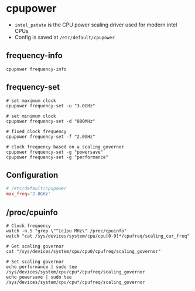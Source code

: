 # cpupower

- `intel_pstate` is the CPU power scaling driver used for modern intel CPUs
- Config is saved at `/etc/default/cpupower`

## frequency-info

```shell
cpupower frequency-info
```

## frequency-set

```shell
# set maximum clock
cpupower frequency-set -u "3.0GHz"

# set minimum clock
cpupower frequency-set -d "800MHz"

# fixed clock frequency
cpupower frequency-set -f "2.0GHz"

# clock frequency based on a scaling governor
cpupower frequency-set -g "powersave"
cpupower frequency-set -g "performance"
```

## Configuration

```conf
# /etc/default/cpupower
max_freq='2.8GHz'
```

## /proc/cpuinfo

```shell
# Clock frequency
watch -n.5 "grep \"^[c]pu MHz\" /proc/cpuinfo"
watch "cat /sys/devices/system/cpu/cpu[0-9]*/cpufreq/scaling_cur_freq"
```

```shell
# Get scaling governor
cat "/sys/devices/system/cpu/cpu0/cpufreq/scaling_governor"

# Set scaling governor
echo performance | sudo tee /sys/devices/system/cpu/cpu*/cpufreq/scaling_governor
echo powersave | sudo tee /sys/devices/system/cpu/cpu*/cpufreq/scaling_governor
```
